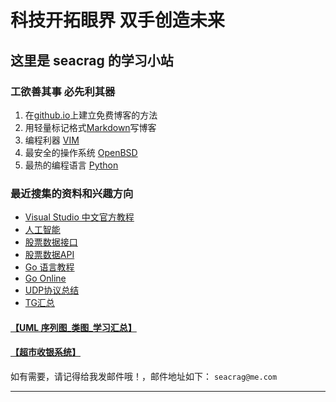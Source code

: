 # 科技开拓眼界 双手创造未来 #
## 这里是 seacrag 的学习小站 ##


### 工欲善其事 必先利其器 ###

1. 在[github.io](/docs/githubdoc.md)上建立免费博客的方法
2. 用轻量标记格式[Markdown](/docs/Markdowndoc.md)写博客
3. 编程利器 [VIM](/docs/VIMdoc.md)
4. 最安全的操作系统 [OpenBSD](/docs/openbsddoc.md)
5. 最热的编程语言 [Python](/docs/pythondoc.md)

### 最近搜集的资料和兴趣方向 ###

* [Visual Studio 中文官方教程](https://docs.microsoft.com/zh-cn/visualstudio/?view=vs-2017#pivot=get-started&panel=get-started1)
* [人工智能](/docs/RGZN.md)
* [股票数据接口](https://www.juhe.cn/docs/api/id/21)
* [股票数据API](https://blog.csdn.net/Llingmiao/article/details/79941066)
* [Go 语言教程](http://www.runoob.com/go/go-tutorial.html)
* [Go Online](https://golang.org)
* [UDP协议总结](https://www.cnblogs.com/HPAHPA/p/7737531.html)
*	[TG汇总](/docs/TG.md)


####	[【UML 序列图_类图_学习汇总】](/docs/UML.md) ####
####	[【超市收银系统】](/docs/cash.md) ####

如有需要，请记得给我发邮件哦！，邮件地址如下：
`seacrag@me.com`

***


